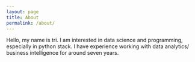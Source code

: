```yaml
---
layout: page
title: About
permalink: /about/
---
```


Hello, my name is tri. I am interested in data science and programming, especially in python stack. I have experience working with data analytics/ business intelligence for around seven years. 